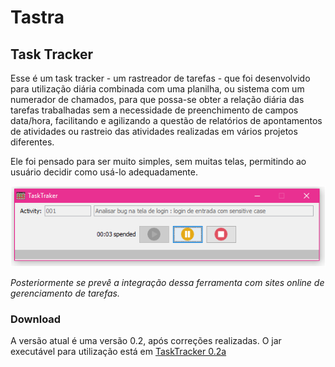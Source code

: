 # Tastra
## Task Tracker

Esse é um task tracker - um rastreador de tarefas - que foi desenvolvido para utilização diária combinada com uma planilha, ou sistema com um numerador de chamados, para que possa-se obter a relação diária das tarefas trabalhadas sem a necessidade de preenchimento de campos data/hora, facilitando e agilizando a questão de relatórios de apontamentos de atividades ou rastreio das atividades realizadas em vários projetos diferentes. 

Ele foi pensado para ser muito simples, sem muitas telas, permitindo ao usuário decidir como usá-lo adequadamente. 

![Tela principal do TasTra](https://github.com/Aemis/Tastra/blob/master/img/tela2.PNG)

*Posteriormente se prevê a integração dessa ferramenta com sites online de gerenciamento de tarefas.*

### Download

A versão atual é uma versão 0.2, após correções realizadas. 
O jar executável para utilização está em [TaskTracker 0.2a](https://github.com/Aemis/Tastra/blob/master/TaskTrakerv0.2a.jar)


